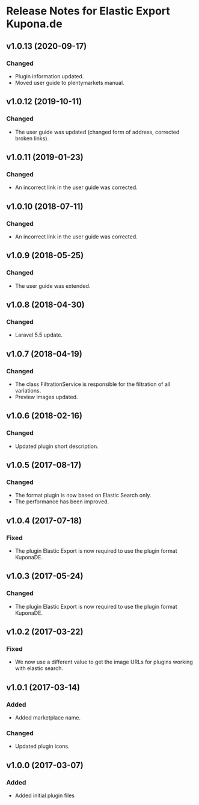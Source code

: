 # Release Notes for Elastic Export Kupona.de

## v1.0.13 (2020-09-17)

### Changed
- Plugin information updated.
- Moved user guide to plentymarkets manual.

## v1.0.12 (2019-10-11)

### Changed
- The user guide was updated (changed form of address, corrected broken links).

## v1.0.11 (2019-01-23)

### Changed
- An incorrect link in the user guide was corrected.

## v1.0.10 (2018-07-11)

### Changed
- An incorrect link in the user guide was corrected.

## v1.0.9 (2018-05-25)

### Changed
- The user guide was extended.

## v1.0.8 (2018-04-30)

### Changed
- Laravel 5.5 update.

## v1.0.7 (2018-04-19)

### Changed
- The class FiltrationService is responsible for the filtration of all variations.
- Preview images updated.

## v1.0.6 (2018-02-16)

### Changed
- Updated plugin short description.

## v1.0.5 (2017-08-17)

### Changed
- The format plugin is now based on Elastic Search only.
- The performance has been improved.

## v1.0.4 (2017-07-18)

### Fixed
- The plugin Elastic Export is now required to use the plugin format KuponaDE.

## v1.0.3 (2017-05-24)

### Changed
- The plugin Elastic Export is now required to use the plugin format KuponaDE.

## v1.0.2 (2017-03-22)

### Fixed
- We now use a different value to get the image URLs for plugins working with elastic search.

## v1.0.1 (2017-03-14)

### Added
- Added marketplace name.

### Changed
- Updated plugin icons.

## v1.0.0 (2017-03-07)

### Added
- Added initial plugin files
